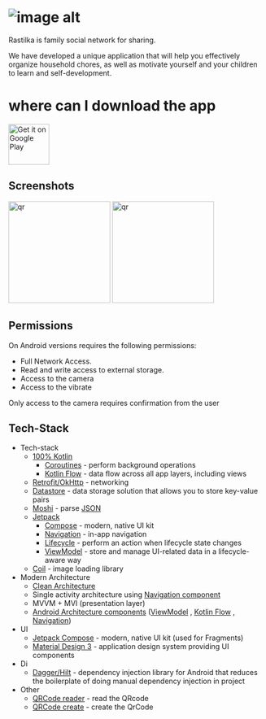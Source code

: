 # ![image alt](https://rastilka.com/img/images/logo_footer.png)

Rastilka is family social network for sharing.  
  
We have developed a unique application that will help you effectively organize household chores, as well as motivate yourself and your children to learn and self-development.  
# where can I download the app
<p align="left">
<a href="https://play.google.com/store/apps/details?id=com.rastilka">
    <img alt="Get it on Google Play"
        height="80"
        src="https://play.google.com/intl/en_us/badges/images/generic/en_badge_web_generic.png" />
</a>  
</p>
  
## Screenshots

<p align="left">
 <img width="200px"
   src="https://play-lh.googleusercontent.com/8bZZOks1PzUIho_fPBXZCr-jD66oN4achql49HGOCmYOWRoKmeBM51pDYFEXmHjCH-I=w2560-h1440-rw" 
   alt="qr"/>
   <img width="200px"
   src="https://play-lh.googleusercontent.com/3W9Wvz8zGVNr1MuoS6BGS9Gyq9JzRiBE721DtTNWrpNfVloJzanQofIb_0WupXZdpes=w2560-h1440-rw" 
   alt="qr"/>
</p>

## Permissions

On Android versions requires the following permissions:
  - Full Network Access.
  - Read and write access to external storage.
  - Access to the camera
  - Access to the vibrate

Only access to the camera requires confirmation from the user

## Tech-Stack

* Tech-stack
  * [100% Kotlin](https://kotlinlang.org/)
    + [Coroutines](https://kotlinlang.org/docs/reference/coroutines-overview.html) - perform background operations
    + [Kotlin Flow](https://kotlinlang.org/docs/flow.html) - data flow across all app layers, including views
  * [Retrofit/OkHttp](https://square.github.io/retrofit/) - networking
  * [Datastore](https://developer.android.com/topic/libraries/architecture/datastore) - data storage solution that allows you to store key-value pairs
  * [Moshi](https://github.com/square/moshi) - parse [JSON](https://www.json.org/json-en.html)
  * [Jetpack](https://developer.android.com/jetpack)
    * [Compose](https://developer.android.com/jetpack/compose) - modern, native UI kit
    * [Navigation](https://developer.android.com/topic/libraries/architecture/navigation/) - in-app navigation
    * [Lifecycle](https://developer.android.com/topic/libraries/architecture/lifecycle) - perform an action when
      lifecycle state changes
    * [ViewModel](https://developer.android.com/topic/libraries/architecture/viewmodel) - store and manage UI-related
      data in a lifecycle-aware way
  * [Coil](https://github.com/coil-kt/coil) - image loading library
* Modern Architecture
  * [Clean Architecture](https://blog.cleancoder.com/uncle-bob/2012/08/13/the-clean-architecture.html)
  * Single activity architecture
    using [Navigation component](https://developer.android.com/guide/navigation/navigation-getting-started)
  * MVVM + MVI (presentation layer)
  * [Android Architecture components](https://developer.android.com/topic/libraries/architecture)
    ([ViewModel](https://developer.android.com/topic/libraries/architecture/viewmodel)
    , [Kotlin Flow](https://kotlinlang.org/docs/flow.html)
    , [Navigation](https://developer.android.com/jetpack/androidx/releases/navigation))
* UI
  * [Jetpack Compose](https://developer.android.com/jetpack/compose) - modern, native UI kit (used for Fragments)
  * [Material Design 3](https://m3.material.io/) - application design system providing UI components
* Di
  * [Dagger/Hilt](https://developer.android.com/training/dependency-injection/hilt-android) - dependency injection library for Android that reduces the boilerplate of doing manual dependency injection in project
* Other
  * [QRCode reader](https://developers.google.com/ml-kit/vision/barcode-scanning/android) - read the QRcode
  * [QRCode create](https://mvnrepository.com/artifact/com.google.zxing/core) -  create the QrCode
